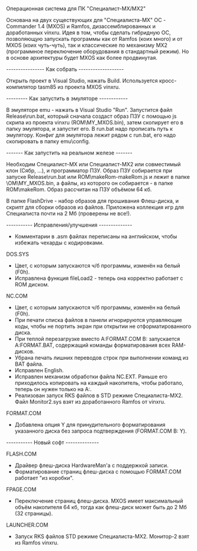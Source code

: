 Операционная система для ПК "Специалист-MX/MX2"

Основана на двух существующих для "Специалиста-MX" ОС - Commander 1.4 (MXOS) и Ramfos, дизассемблированных и доработанных vinxru.
Идея в том, чтобы сделать гибридную ОС, позволяющую запускать программы как от Ramfos (коих много) и от MXOS (коих чуть-чуть),
так и классические по механизму MX2 (программное переключение оборудования в стандартный режим). Но в основе архитектуры будет MXOS
как более продвинутая.

---------------- Как собрать -------------------

Открыть проект в Visual Studio, нажать Build. Используется кросс-компилятор tasm85 из проекта MXOS vinxru.

--------- Как запустить в эмуляторе ------------

В эмуляторе emu - нажать в Visual Studio "Run". Запустится файл Release\run.bat, который сначала создаст образ ПЗУ с помощью
js скрипа из проекта vinxru (ROM\MY_MXOS.bin), затем скопирует его в папку эмулятора, и запустит его. В run.bat надо прописать
путь к эмулятору. Конфиг для эмулятора лежит рядом с run.bat, его надо скопировать в папку emu\config.

------- Как запустить на реальном железе -------

Необходим Специалист-MX или Специалист-MX2 или совместимый клон (Сябр, ...), и программатор ПЗУ. Образ ПЗУ собирается при
запуске Release\run.bat или ROM\makeRom\-makeRom.js и лежит в папке \OM\MY_MXOS.bin, а файлы, из которого он собирается -
в папке ROM\makeRom. Образ рассчитан на ПЗУ объёмом 64 кб.

В папке FlashDrive - набор образов для прошивания Флеш-диска, и скрипт для сборки образов из файлов. Приложена коллекция игр
для Специалиста почти на 2 Мб (проверены не все!).

----------- Исправления/улучшения --------------

- Комментарии в .asm файлах переписаны на английском, чтобы избежать чехарды с кодировками.

DOS.SYS
- Цвет, с которым запускаются ч/б программы, изменён на белый (F0h).
- Исправлена функция fileLoad2 - теперь она корректно работает с ROM диском.

NC.COM
- Цвет, с которым запускаются ч/б программы, изменён на белый (F0h).
- При печати списка файлов в панели игнорируются управляющие коды, чтобы не портить экран при открытии не отформатированного диска.
- При теплой перезагрузке вместо A:FORMAT.COM B: запускается A:FORMAT.BAT, содержащий команды форматирования всех RAM-дисков.
- Убрана печать лишних переводов строк при выполнении команд из BAT файла.
- Исправлен English.
- Исправлен механизм обработки файла NC.EXT. Раньше его приходилось копировать на каждый накопитель, чтобы работало, теперь он нужен только на A:.
- Реализован запуск RKS файлов в STD режиме Специалиста-MX2. Файл Monitor2.sys взят из доработанного Ramfos от vinxru.

FORMAT.COM
- Добавлена опция Y для принудительного форматирования указанного диска без запроса подтверждения (FORMAT.COM B: Y).

----------- Новый софт --------------

FLASH.COM
- Драйвер флеш-диска HardwareMan'a с поддержкой записи.
- Форматирование страниц флеш-диска с помощью FORMAT.COM работает "из коробки".

FPAGE.COM
- Переключение страниц флеш-диска. MXOS имеет максимальный объём накопителя 64 кб, тогда как флеш-диск может быть до 2 Мб (32 страницы).

LAUNCHER.COM
- Запуск RKS файлов STD режиме Специалиста-MX2. Монитор-2 взят из Ramfos vinxru.

